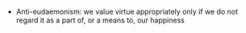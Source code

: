 - Anti-eudaemonism: we value virtue appropriately only if we do not regard it as a part of, or a means to, our happiness